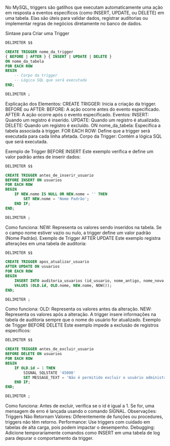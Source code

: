 No MySQL, triggers são gatilhos que executam automaticamente uma ação em resposta a eventos específicos 
(como INSERT, UPDATE, ou DELETE) em uma tabela. 
Elas são úteis para validar dados, registrar auditorias ou implementar regras de negócios diretamente no banco de dados.

Sintaxe para Criar uma Trigger
```sql
DELIMITER $$

CREATE TRIGGER nome_da_trigger
{ BEFORE | AFTER } { INSERT | UPDATE | DELETE }
ON nome_da_tabela
FOR EACH ROW
BEGIN
    -- Corpo da trigger
    -- Lógica SQL que será executada
END;

DELIMITER ;
```
Explicação dos Elementos:
CREATE TRIGGER: Inicia a criação da trigger.
BEFORE ou AFTER:
BEFORE: A ação ocorre antes do evento especificado.
AFTER: A ação ocorre após o evento especificado.
Eventos:
INSERT: Quando um registro é inserido.
UPDATE: Quando um registro é atualizado.
DELETE: Quando um registro é excluído.
ON nome_da_tabela: Especifica a tabela associada à trigger.
FOR EACH ROW: Define que a trigger será executada para cada linha afetada.
Corpo da Trigger: Contém a lógica SQL que será executada.

Exemplo de Trigger BEFORE INSERT
Este exemplo verifica e define um valor padrão antes de inserir dados:
```sql
DELIMITER $$

CREATE TRIGGER antes_de_inserir_usuario
BEFORE INSERT ON usuarios
FOR EACH ROW
BEGIN
    IF NEW.nome IS NULL OR NEW.nome = '' THEN
        SET NEW.nome = 'Nome Padrão';
    END IF;
END;

DELIMITER ;
```
Como funciona:
NEW: Representa os valores sendo inseridos na tabela.
Se o campo nome estiver vazio ou nulo, a trigger define um valor padrão (Nome Padrão).
Exemplo de Trigger AFTER UPDATE
Este exemplo registra alterações em uma tabela de auditoria:

```sql
DELIMITER $$

CREATE TRIGGER apos_atualizar_usuario
AFTER UPDATE ON usuarios
FOR EACH ROW
BEGIN
    INSERT INTO auditoria_usuarios (id_usuario, nome_antigo, nome_novo, data_alteracao)
    VALUES (OLD.id, OLD.nome, NEW.nome, NOW());
END;

DELIMITER ;
```
Como funciona:
OLD: Representa os valores antes da alteração.
NEW: Representa os valores após a alteração.
A trigger insere informações na tabela de auditoria sempre que o nome do usuário for atualizado.
Exemplo de Trigger BEFORE DELETE
Este exemplo impede a exclusão de registros específicos:

```sql
DELIMITER $$

CREATE TRIGGER antes_de_excluir_usuario
BEFORE DELETE ON usuarios
FOR EACH ROW
BEGIN
    IF OLD.id = 1 THEN
        SIGNAL SQLSTATE '45000'
        SET MESSAGE_TEXT = 'Não é permitido excluir o usuário administrador';
    END IF;
END;

DELIMITER ;
```
Como funciona:
Antes de excluir, verifica se o id é igual a 1.
Se for, uma mensagem de erro é lançada usando o comando SIGNAL.
Observações:
Triggers Não Retornam Valores: Diferentemente de funções ou procedures, triggers não têm retorno.
Performance: Use triggers com cuidado em tabelas de alta carga, pois podem impactar o desempenho.
Debugging: Adicione temporariamente comandos como INSERT em uma tabela de log para depurar o comportamento da trigger.
